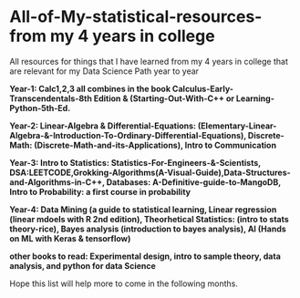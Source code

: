 # All-of-My-statistical-resources-from my 4 years in college
All resources for things that I have learned from my 4 years in college that are relevant for my Data Science Path year to year

**Year-1: Calc1,2,3 all combines in the book Calculus-Early-Transcendentals-8th Edition & (Starting-Out-With-C++ or Learning-Python-5th-Ed.**


**Year-2: Linear-Algebra & Differential-Equations: (Elementary-Linear-Algebra-&-Introduction-To-Ordinary-Differential-Equations), Discrete-Math: (Discrete-Math-and-its-Applications), Intro to Communication**

**Year-3: Intro to Statistics: Statistics-For-Engineers-&-Scientists, DSA:LEETCODE,Grokking-Algorithms(A-Visual-Guide),Data-Structures-and-Algorithms-in-C++, Databases: A-Definitive-guide-to-MangoDB, Intro to Probability: a first course in probability**

**Year-4: Data Mining (a guide to statistical learning, Linear regression (linear mdoels with R 2nd edition), Theorhetical Statistics: (intro to stats theory-rice), Bayes analysis (introduction to bayes analysis), AI (Hands on ML with Keras & tensorflow)**

**other books to read: Experimental design, intro to sample theory, data analysis, and python for data Science**


Hope this list will help more to come in the following months. 
